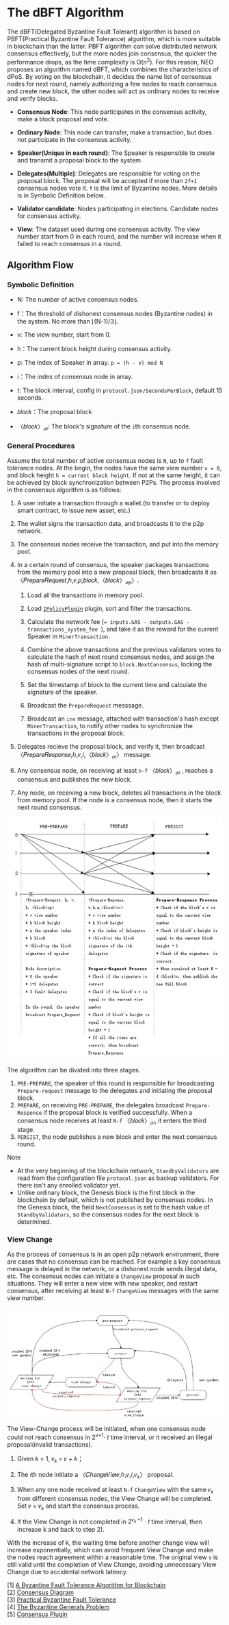 # The dBFT Algorithm

The dBFT(Delegated Byzantine Fault Tolerant) algorithm is based on PBFT(Practical Byzantine Fault Tolerance) algorithm, which is more suitable in blockchain than the latter. PBFT algorithm can solve distributed network consensus effectively, but the more nodes join consensus, the quicker the performance drops, as the time complexity is O(n<sup>2</sup>). For this reason, NEO proposes an algorithm named dBFT, which combines the characteristics of dPoS. By voting on the blockchain, it decides the name list of consensus nodes for next round, namely authorizing a few nodes to reach consensus and create new block, the other nodes will act as ordinary nodes to receive and verify blocks.


* **Consensus Node**: This node participates in the consensus activity, make a block proposal and vote.

* **Ordinary Node**: This node can transfer, make a transaction, but does not participate in the consensus activity.

* **Speaker(Unique in each round)**: The Speaker is responsible to create and transmit a proposal block to the system.

* **Delegates(Multiple)**: Delegates are responsible for voting on the proposal block. The proposal will be accepted if more than `2f+1` consensus nodes vote it. `f` is the limit of Byzantine nodes. More details is in Symbolic Definition below.

* **Validator candidate**: Nodes participating in elections. Candidate nodes for consensus activity.

* **View**: The dataset used during one consensus activity. The view number start from 0 in each round, and the number will increase when it failed to reach consensus in a round.


## Algorithm Flow


### Symbolic Definition

- N: The number of active consensus nodes.

- f：The threshold of dishonest consensus nodes (Byzantine nodes) in the system. No more than ⌊(N-1)/3⌋.

- v: The view number, start from 0.

- h：The current block height during consensus activity.

- p: The index of Speaker in array. `p = (h - v) mod N`

- i：The index of consensus node in array. 

- t: The block interval, config in `protocol.json/SecondsPerBlock`, default 15 seconds.

- 𝑏𝑙𝑜𝑐𝑘：The proposal block

- 〈𝑏𝑙𝑜𝑐𝑘〉<sub>𝜎𝑖</sub>: The block's signature of the `i`th consensus node.

### General Procedures


Assume the total number of active consensus nodes is `N`, up to `f` fault tolerance nodes. At the begin, the nodes have the same view number `v = 0`, and block height `h = current block height`. If not at the same height, it can be achieved by block synchronization between P2Ps. The process involved in the consensus algorithm is as follows:

1. A user initiate a transaction through a wallet.(to transfer or to deploy smart contract, to issue new asset, etc.)

2. The wallet signs the transaction data, and broadcasts it to the p2p network.

3. The consensus nodes receive the transaction, and put into the memory pool.

4. In a certain round of consensus, the speaker packages transactions from the memory pool into a new proposal block, then broadcasts it as 〈𝑃𝑟𝑒𝑝𝑎𝑟𝑒𝑅𝑒𝑞𝑢𝑒𝑠𝑡,ℎ,𝑣,𝑝,𝑏𝑙𝑜𝑐𝑘,〈𝑏𝑙𝑜𝑐𝑘〉<sub>𝜎𝑝</sub>〉.

   1. Load all the transactions in memory pool.

   2. Load [`IPolicyPlugin`](https://github.com/neo-project/neo-plugins) plugin, sort and filter the transactions.

   3. Calculate the network fee (`= inputs.GAS - outputs.GAS - transactions_system_fee `), and take it as the reward for the current Speaker in `MinerTransaction`.

   4. Combine the above transactions and the previous validators votes to calculate the hash of next round consensus nodes, and assign the hash of multi-signature script to `block.NextConsensus`, locking the consensus nodes of the next round.

   5. Set the timestamp of block to the current time and calculate the signature of the speaker.
   
   6. Broadcast the `PrepareRequest` messsage.

   7. Broadcast an `inv` message, attached with transaction's hash except `MinerTransaction`, to notify other nodes to synchronize the transactions in the proposal block.

5. Delegates recieve the proposal block, and verify it, then broadcast 〈𝑃𝑟𝑒𝑝𝑎𝑟𝑒𝑅𝑒𝑠𝑝𝑜𝑛𝑠𝑒,ℎ,𝑣,𝑖,〈𝑏𝑙𝑜𝑐𝑘〉<sub>𝜎𝑖</sub>〉 message.

6. Any consensus node, on receiving at least `n-f` 〈𝑏𝑙𝑜𝑐𝑘〉<sub>𝜎𝑖</sub> , reaches a consensus and publishes the new block.

7. Any node, on receiving a new block, deletes all transactions in the block from memory pool. If the node is a consensus node, then it starts the next round consensus.


[![dbft_two_phase](../../images/consensus/dbft_two_phase_en.jpg)](../../images/consensus/dbft_two_phase_en.jpg)

The algorithm can be divided into three stages.<BR/>

1. `PRE-PREPARE`, the speaker of this round is responsible for broadcasting `Prepare-request` message to the delegates and initiating the proposal block.<BR/>
2. `PREPARE`, on receiving `PRE-PREPARE`, the delegates broadcast `Prepare-Response` if the proposal block is verified successfully. When a consensus node receives at least `N-f` 〈𝑏𝑙𝑜𝑐𝑘〉<sub>𝜎𝑖</sub>, it enters the third stage.<BR/>
3. `PERSIST`, the node publishes a new block and enter the next consensus round.<BR/>

> [!Note]
>
> - At the very beginning of the blockchain network, `StandbyValidators` are read from the configuration file `protocol.json` as backup validators. For there isn't any enrolled validator yet.
> - Unlike ordinary block, the Genesis block is the first block in the blockchain by default, which is not published by consensus nodes. In the Genesis block, the field `NextConsensus` is set to the hash value of `StandbyValidators`, so the consensus nodes for the next block is determined.

### View Change

As the process of consensus is in an open p2p network environment, there are cases that no consensus can be reached. For example a key consensus message is delayed in the network, or a dishonest node sends illegal data, etc. The consensus nodes can initiate a `ChangeView` proposal in such situations. They will enter a new view with new speaker, and restart consensus, after receiving at least `N-f` `ChangeView` messages with the same view number.

[![dbft_state_graph](../../images/consensus/dbft_state_graph.jpg)](../../images/consensus/dbft_state_graph.jpg)

The View-Change process will be initiated, when one consensus node could not reach consensus in 2<sup>v+1</sup>⋅ 𝑡  time interval, or it received an illegal proposal(invalid transactions).

1. Given 𝑘 = 1, 𝑣<sub>𝑘 </sub>= 𝑣 + 𝑘； 

2. The `𝑖`th node initiate a 〈𝐶ℎ𝑎𝑛𝑔𝑒𝑉𝑖𝑒𝑤,ℎ,𝑣,𝑖,𝑣<sub>𝑘</sub>〉 proposal.

3. When any one node received at least `N-f` `ChangeView` with the same 𝑣<sub>𝑘</sub> from different consensus nodes, the View Change will be completed. Set 𝑣 = 𝑣<sub>𝑘</sub> and start the consensus process.

4. If the View Change is not completed in 2<sup>𝑣<sub>𝑘 </sub>+1</sup> ⋅ 𝑡 time interval, then increase k and back to step 2).


With the increase of k, the waiting time before another change view will increase exponentially, which can avoid frequent View Change and make the nodes reach agreement within a reasonable time. The original view `v` is still valid until the completion of View Change, avoiding unnecessary View Change due to accidental network latency.

[1] [A Byzantine Fault Tolerance Algorithm for Blockchain](http://docs.neo.org/zh-cn/basic/consensus/whitepaper.html)<br/>
[2] [Consensus Diagram](http://docs.neo.org/zh-cn/basic/consensus/consensus.html)<br/>
[3] [Practical Byzantine Fault Tolerance](http://pmg.csail.mit.edu/papers/osdi99.pdf)<br/>
[4] [The Byzantine Generals Problem](https://www.microsoft.com/en-us/research/wp-content/uploads/2016/12/The-Byzantine-Generals-Problem.pdf)<br/>
[5] [Consensus Plugin](https://github.com/neo-project/neo-plugins)




